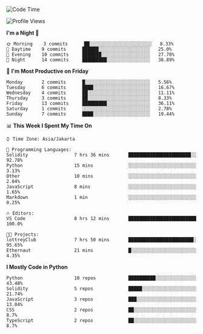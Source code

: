 <!--START_SECTION:waka-->
![Code Time](http://img.shields.io/badge/Code%20Time-1%2C361%20hrs%2018%20mins-blue)

![Profile Views](http://img.shields.io/badge/Profile%20Views-6-blue)

**I'm a Night 🦉** 

```text
🌞 Morning    3 commits      ██░░░░░░░░░░░░░░░░░░░░░░░   8.33% 
🌆 Daytime    9 commits      ██████░░░░░░░░░░░░░░░░░░░   25.0% 
🌃 Evening    10 commits     ███████░░░░░░░░░░░░░░░░░░   27.78% 
🌙 Night      14 commits     █████████░░░░░░░░░░░░░░░░   38.89%

```
📅 **I'm Most Productive on Friday** 

```text
Monday       2 commits      █░░░░░░░░░░░░░░░░░░░░░░░░   5.56% 
Tuesday      6 commits      ████░░░░░░░░░░░░░░░░░░░░░   16.67% 
Wednesday    4 commits      ██░░░░░░░░░░░░░░░░░░░░░░░   11.11% 
Thursday     3 commits      ██░░░░░░░░░░░░░░░░░░░░░░░   8.33% 
Friday       13 commits     █████████░░░░░░░░░░░░░░░░   36.11% 
Saturday     1 commits      ░░░░░░░░░░░░░░░░░░░░░░░░░   2.78% 
Sunday       7 commits      ████░░░░░░░░░░░░░░░░░░░░░   19.44%

```


📊 **This Week I Spent My Time On** 

```text
⌚︎ Time Zone: Asia/Jakarta

💬 Programming Languages: 
Solidity                 7 hrs 36 mins       ███████████████████████░░   92.78% 
Python                   15 mins             ░░░░░░░░░░░░░░░░░░░░░░░░░   3.13% 
Other                    10 mins             ░░░░░░░░░░░░░░░░░░░░░░░░░   2.04% 
JavaScript               8 mins              ░░░░░░░░░░░░░░░░░░░░░░░░░   1.65% 
Markdown                 1 min               ░░░░░░░░░░░░░░░░░░░░░░░░░   0.25%

🔥 Editors: 
VS Code                  8 hrs 12 mins       █████████████████████████   100.0%

🐱‍💻 Projects: 
lottreyClub              7 hrs 50 mins       ████████████████████████░   95.65% 
Ethernaut                21 mins             █░░░░░░░░░░░░░░░░░░░░░░░░   4.35%

```

**I Mostly Code in Python** 

```text
Python                   10 repos            ██████████░░░░░░░░░░░░░░░   43.48% 
Solidity                 5 repos             █████░░░░░░░░░░░░░░░░░░░░   21.74% 
JavaScript               3 repos             ███░░░░░░░░░░░░░░░░░░░░░░   13.04% 
CSS                      2 repos             ██░░░░░░░░░░░░░░░░░░░░░░░   8.7% 
TypeScript               2 repos             ██░░░░░░░░░░░░░░░░░░░░░░░   8.7%

```



<!--END_SECTION:waka-->

